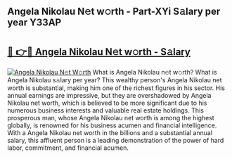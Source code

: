 ## Angela Nikolau N𝚎t w𝚘rth - Part-XYi S𝚊lary per year Y33AP

# <h2><a href="http://gc3b2f.nevu.top/?p=Angela+Nikolau">🔗 👉🔴 Angela Nikolau N𝚎t w𝚘rth - S𝚊lary</a></h2>

[![Angela Nikolau N𝚎t W𝚘rth](https://i.imgur.com/Oavwk0R.jpeg)](http://gc3b2f.nevu.top/?p=Angela+Nikolau)
What is Angela Nikolau n𝚎t w𝚘rth? What is Angela Nikolau s𝚊lary per year?
This wealthy person's Angela Nikolau net worth is substantial, making him one of the richest figures in his sector. His annual earnings are impressive, but they are overshadowed by Angela Nikolau net worth, which is believed to be more significant due to his numerous business interests and valuable real estate holdings. This prosperous man, whose Angela Nikolau net worth is among the highest globally, is renowned for his business acumen and financial intelligence. With a Angela Nikolau net worth in the billions and a substantial annual salary, this affluent person is a leading demonstration of the power of hard labor, commitment, and financial acumen.
